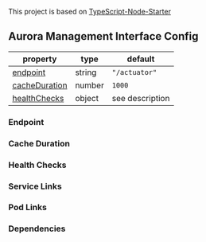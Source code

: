 This project is based on [TypeScript-Node-Starter](https://github.com/Microsoft/TypeScript-Node-Starter)

## Aurora Management Interface Config
| property                         | type   | default         |
| --------                         | ----   | -------         |
| [endpoint](#endpoint)            | string | `"/actuator"`   |
| [cacheDuration](#cache-duration) | number | `1000`          |
| [healthChecks](#health-checks)   | object | see description |


### Endpoint

### Cache Duration

### Health Checks

### Service Links
### Pod Links
### Dependencies
